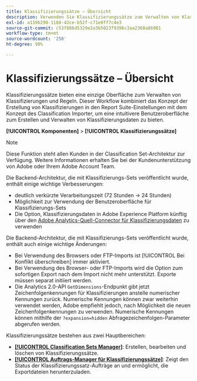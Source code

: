 ```yaml
---
title: Klassifizierungssätze – Übersicht
description: Verwenden Sie Klassifizierungssätze zum Verwalten von Klassifizierungsdaten.
exl-id: a139b298-1188-42ce-b52f-c71e0ff7c4e3
source-git-commit: c53f886d5329e2a3b5023f9396c3aa2360a86901
workflow-type: tm+mt
source-wordcount: '258'
ht-degree: 90%

---
```


# Klassifizierungssätze – Übersicht

Klassifizierungssätze bieten eine einzige Oberfläche zum Verwalten von Klassifizierungen und Regeln. Dieser Workflow kombiniert das Konzept der Erstellung von Klassifizierungen in den Report Suite-Einstellungen mit dem Konzept des Classification Importer, um eine intuitivere Benutzeroberfläche zum Erstellen und Verwalten von Klassifizierungsdaten zu bieten.

**[!UICONTROL Komponenten]** > **[!UICONTROL Klassifizierungssätze]**

>[!NOTE]
>
>Diese Funktion steht allen Kunden in der Classification Set-Architektur zur Verfügung. Weitere Informationen erhalten Sie bei der Kundenunterstützung von Adobe oder Ihrem Adobe Account Team.

Die Backend-Architektur, die mit Klassifizierungs-Sets veröffentlicht wurde, enthält einige wichtige Verbesserungen:

* deutlich verkürzte Verarbeitungszeit (72 Stunden → 24 Stunden)
* Möglichkeit zur Verwendung der Benutzeroberfläche für Klassifizierungs-Sets
* Die Option, Klassifizierungsdaten in Adobe Experience Platform künftig über den [Adobe Analytics-Quell-Connector für Klassifizierungsdaten](https://experienceleague.adobe.com/docs/experience-platform/sources/connectors/adobe-applications/classifications.html?lang=de) zu verwenden

Die Backend-Architektur, die mit Klassifizierungs-Sets veröffentlicht wurde, enthält auch einige wichtige Änderungen:

* Bei Verwendung des Browsers oder FTP-Imports ist [!UICONTROL Bei Konflikt überschreiben] immer aktiviert.
* Bei Verwendung des Browser- oder FTP-Imports wird die Option zum sofortigen Export nach dem Import nicht mehr unterstützt. Exporte müssen separat initiiert werden.
* Die Analytics 2.0-API `GetDimensions`-Endpunkt gibt jetzt Zeichenfolgenkennungen für Klassifizierungen anstelle numerischer Kennungen zurück. Numerische Kennungen können zwar weiterhin verwendet werden, Adobe empfiehlt jedoch, nach Möglichkeit die neuen Zeichenfolgenkennungen zu verwenden. Numerische Kennungen können mithilfe der `?expansion=hidden` Abfragezeichenfolgen-Parameter abgerufen werden.


Klassifizierungssätze bestehen aus zwei Hauptbereichen:

* [**[!UICONTROL Classification Sets Manager]**](set-manager.md): Erstellen, bearbeiten und löschen von Klassifizierungssätze.
* [**[!UICONTROL Auftrags-Manager für Klassifizierungssätze]**](job-manager.md): Zeigt den Status der Klassifizierungssatz-Aufträge an und ermöglicht, die Exportdateien herunterzuladen.
